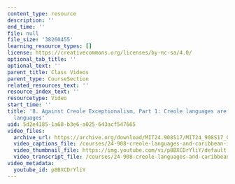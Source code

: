 ```yaml
---
content_type: resource
description: ''
end_time: ''
file: null
file_size: '38260455'
learning_resource_types: []
license: https://creativecommons.org/licenses/by-nc-sa/4.0/
optional_tab_title: ''
optional_text: ''
parent_title: Class Videos
parent_type: CourseSection
related_resources_text: ''
resource_index_text: ''
resourcetype: Video
start_time: ''
title: '8. Against Creole Exceptionalism, Part 1: Creole languages are perfectly normal
  languages'
uid: 5d2e4185-1a68-b3e6-a025-643acf547665
video_files:
  archive_url: https://archive.org/download/MIT24.908S17/MIT24_908S17_Creole_Chapter_08_Exceptionalism_300k.mp4
  video_captions_file: /courses/24-908-creole-languages-and-caribbean-identities-spring-2017/cc2f8d938788578db7bd2d14c5a485ef_p8BXCDrYliY.vtt
  video_thumbnail_file: https://img.youtube.com/vi/p8BXCDrYliY/default.jpg
  video_transcript_file: /courses/24-908-creole-languages-and-caribbean-identities-spring-2017/d4ae954eb4131e7f0d6231c47a385e88_p8BXCDrYliY.pdf
video_metadata:
  youtube_id: p8BXCDrYliY
---
```

